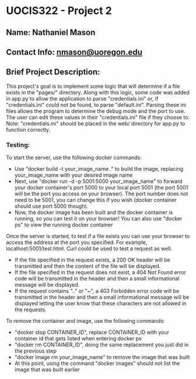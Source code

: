 # UOCIS322 - Project 2 #

## Name: Nathaniel Mason

## Contact Info: nmason@uoregon.edu

## Brief Project Description: 
This project's goal is to implement some logic that will determine if a file exists in the "pages/" directory. Along with this logic, some code was added in app.py to allow the application to parse "credentials.ini" or, if "credentials.ini" could not be found, to parse "default.ini". Parsing these ini files allows the program to determine the debug mode and the port to use. The user can edit these values in their "credentials.ini" file if they choose to. Note: "credentials.ini" should be placed in the web/ directory for app.py to function correctly.

### Testing:
To start the server, use the following docker commands:
* Use "docker build -t your_image_name ." to build the image, replacing your_image_name with your desired image name
* Next, use "docker run -d -p 5001:5000 your_image_name" to forward your docker container's port 5000 to your local port 5001 (the port 5001 will be the port you access on your browser). The port number does not need to be 5001, you can change this if you wish (docker container should use port 5000 though).
* Now, the docker image has been built and the docker container is running, so you can test it on your browser! You can also use "docker ps" to view the running docker container

Once the server is started, to test if a file exists you can use your browser to access the address at the port you specified. For example, localhost:5001/test.html. Curl could be used to test a request as well. 

* If the file specified in the request exists, a 200 OK header will be transmitted and then the content of the file will be displayed.
* If the file specified in the request does not exist, a 404 Not Found error code will be transmitted in the header and then a small informational message will be displayed.
* If the request contains ".." or "~", a 403 Forbidden error code will be transmitted in the header and then a small informational message will be displayed letting the user know that these characters are not allowed in the requests. 

To remove the container and image, use the following commands:
* "docker stop CONTAINER_ID", replace CONTAINER_ID with your container id that gets listed when entering docker ps
* "docker rm CONTAINER_ID", doing the same replacement you just did in the previous step
* "docker image rm your_image_name" to remove the image that was built
* At this point, using the command "docker images" should not list the image that was built earlier
